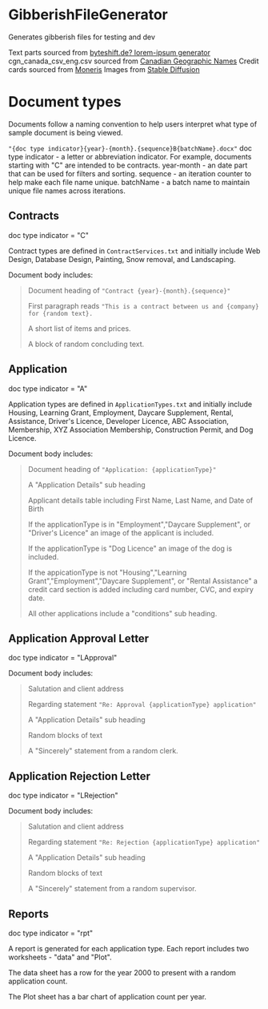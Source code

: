 # GibberishFileGenerator
Generates gibberish files for testing and dev

Text parts sourced from [byteshift.de?  lorem-ipsum generator](https://generator.lorem-ipsum.info/_latin)
cgn_canada_csv_eng.csv sourced from [Canadian Geographic Names](https://open.canada.ca/data/en/dataset/e27c6eba-3c5d-4051-9db2-082dc6411c2c)
Credit cards sourced from [Moneris](https://developer.moneris.com/More/Testing/Testing%20a%20Solution)
Images from [Stable Diffusion](https://stablediffusionweb.com/#ai-image-generator)

# Document types

Documents follow a naming convention to help users interpret what type of sample document is being viewed.

`"{doc type indicator}{year}-{month}.{sequence}B{batchName}.docx"`
doc type indicator - a letter or abbreviation indicator.  For example, documents starting with "C" are intended to be contracts.
year-month - an date part that can be used for filters and sorting.
sequence - an iteration counter to help make each file name unique.
batchName - a batch name to maintain unique file names across iterations.

## Contracts

doc type indicator = "C"

Contract types are defined in `ContractServices.txt` and initially include Web Design, Database Design, Painting, Snow removal, and Landscaping.

Document body includes:

>Document heading of `"Contract {year}-{month}.{sequence}"`
>
>First paragraph reads `"This is a contract between us and {company} for {random text}.`
>
>A short list of items and prices.
>
>A block of random concluding text.

## Application

doc type indicator = "A"

Application types are defined in `ApplicationTypes.txt` and initially include Housing, Learning Grant, Employment, Daycare Supplement, Rental, Assistance, Driver's Licence, Developer Licence, ABC Association, Membership, XYZ Association Membership, Construction Permit, and Dog Licence.

Document body includes:
>Document heading of `"Application: {applicationType}"`
>
>A "Application Details" sub heading
>
>Applicant details table including First Name, Last Name, and Date of Birth
>
>If the applicationType is in "Employment","Daycare Supplement", or "Driver's Licence" an image of the applicant is included.
>
>If the applicationType is "Dog Licence" an image of the dog is included.
>
>If the appicationType is not "Housing","Learning Grant","Employment","Daycare Supplement",
or "Rental Assistance" a credit card section is added including card number, CVC, and expiry date.
>
>All other applications include a "conditions" sub heading.

## Application Approval Letter

doc type indicator = "LApproval"

Document body includes:
>Salutation and client address
> 
>Regarding statement  `"Re: Approval {applicationType} application"`
>
>A "Application Details" sub heading
>
>Random blocks of text
>
>A "Sincerely" statement from a random clerk.

## Application Rejection Letter

doc type indicator = "LRejection"

Document body includes:
>Salutation and client address
> 
>Regarding statement  `"Re: Rejection {applicationType} application"`
>
>A "Application Details" sub heading
>
>Random blocks of text
>
>A "Sincerely" statement from a random supervisor.

## Reports

doc type indicator = "rpt"

A report is generated for each application type. 
Each report includes two worksheets - "data" and "Plot".

The data sheet has a row for the year 2000 to present with a random application count.

The Plot sheet has a bar chart of application count per year.
